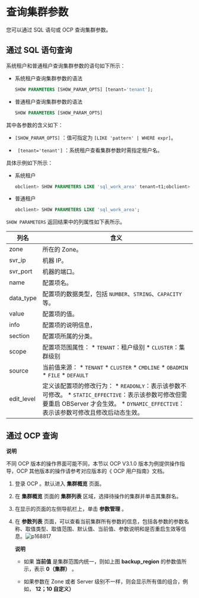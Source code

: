 查询集群参数 
===========================

您可以通过 SQL 语句或 OCP 查询集群参数。

通过 SQL 语句查询 
--------------------------------

系统租户和普通租户查询集群参数的语句如下所示：

* 系统租户查询集群参数的语法

  ```sql
  SHOW PARAMETERS [SHOW_PARAM_OPTS] [tenant='tenant'];
  ```

  

* 普通租户查询集群参数的语法

  ```sql
  SHOW PARAMETERS [SHOW_PARAM_OPTS]
  ```

  




其中各参数的含义如下：

* `[SHOW_PARAM_OPTS]` ：值可指定为 `[LIKE 'pattern' | WHERE expr]`。

* ` [tenant='tenant']` ：系统租户查看集群参数时需指定租户名。




具体示例如下所示：

* 系统租户

  ```sql
  obclient> SHOW PARAMETERS LIKE 'sql_work_area' tenant=t1;obclient> SHOW PARAMETERS WHERE edit_level='static_effective' AND name='sql_work_area' tenant=t1;
  ```

  

* 普通租户

  ```sql
  obclient> SHOW PARAMETERS LIKE 'sql_work_area';
  ```

  




`SHOW PARAMETERS` 返回结果中的列属性如下表所示。


|     列名     |                                                                                                                                                               含义                                                                                                                                                               |
|------------|--------------------------------------------------------------------------------------------------------------------------------------------------------------------------------------------------------------------------------------------------------------------------------------------------------------------------------|
| zone       | 所在的 Zone。                                                                                                                                                                                                                                                                                                                      |
| svr_ip     | 机器 IP。                                                                                                                                                                                                                                                                                                                         |
| svr_port   | 机器的端口。                                                                                                                                                                                                                                                                                                                         |
| name       | 配置项名。                                                                                                                                                                                                                                                                                                                          |
| data_type  | 配置项的数据类型，包括 `NUMBER`、`STRING`、`CAPACITY` 等。                                                                                                                                                                                                                                                                                    |
| value      | 配置项的值。                                                                                                                                                                                                                                                                                                                         |
| info       | 配置项的说明信息，                                                                                                                                                                                                                                                                                                                      |
| section    | 配置项所属的分类。                                                                                                                                                                                                                                                                                                                      |
| scope      | 配置项范围属性： * `TENANT`：租户级别   * `CLUSTER`：集群级别                                                                                                                                                                                 |
| source     | 当前值来源： * `TENANT`   * `CLUSTER`   * `CMDLINE`   * `OBADMIN`   * `FILE`   * `DEFAULT`    |
| edit_level | 定义该配置项的修改行为： * `READONLY`：表示该参数不可修改。   * `STATIC_EFFECTIVE`：表示该参数可修改但需要重启 OBServer 才会⽣效。   * `DYNAMIC_EFFECTIVE`：表示该参数可修改且修改后动态⽣效。                                                         |



通过 OCP 查询 
------------------------------

**说明**



不同 OCP 版本的操作界面可能不同，本节以 OCP V3.1.0 版本为例提供操作指导，OCP 其他版本的操作请参考对应版本的《 OCP 用户指南》文档。

1. 登录 OCP 。默认进入 **集群概览** 页面。

   

2. 在 **集群概览** 页面的 **集群列表** 区域，选择待操作的集群并单击其集群名。

   

3. 在显示的页面的左侧导航栏上，单击 **参数管理** 。

   

4. 在 **参数列表** 页面，可以查看当前集群所有参数的信息，包括各参数的参数名称、取值类型、取值范围、默认值、当前值、参数说明和是否重启生效等信息。![p168817](https://static-aliyun-doc.oss-accelerate.aliyuncs.com/assets/img/zh-CN/0883170261/p265398.png)

   **说明**
   * 如果 **当前值** 是集群范围内统一，则如上图 **backup_region** 的参数值所示，表示 **0（集群）** 。

     
   
   * 如果参数在 Zone 或者 Server 级别不一样，则会显示所有值的组合，例如， **12；10 自定义）**

     
   

   
   



